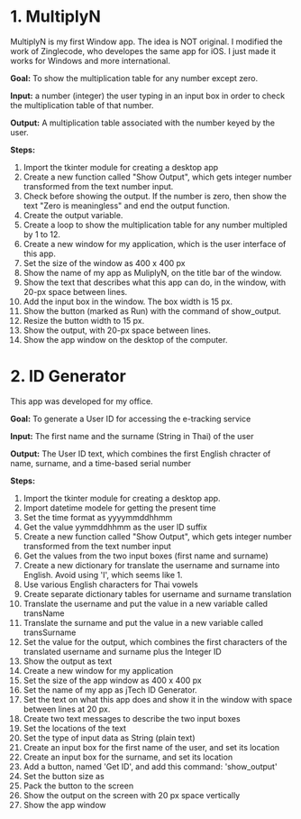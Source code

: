 # 1. MultiplyN
MultiplyN is my first Window app. The idea is NOT original. I modified the work of Zinglecode, who developes the same app for iOS. I just made it works for Windows and more international.

__Goal:__ To show the multiplication table for any number except zero.

__Input:__ a number (integer) the user typing in an input box in order to check the multiplication table of that number.

__Output:__ A multiplication table associated with the number keyed by the user.

__Steps:__

1. Import the tkinter module for creating a desktop app
2. Create a new function called "Show Output", which gets integer number transformed from the text number input.
3. Check before showing the output. If the number is zero, then show the text "Zero is meaningless" and end the output function.
4. Create the output variable.
5. Create a loop to show the multiplication table for any number multipled by 1 to 12.
6. Create a new window for my application, which is the user interface of this app.
7. Set the size of the window as 400 x 400 px
8. Show the name of my app as MuliplyN, on the title bar of the window.
9. Show the text that describes what this app can do, in the window, with 20-px space between lines.
10. Add the input box in the window. The box width is 15 px.
11. Show the button (marked as Run) with the command of show_output.
12. Resize the button width to 15 px.
13. Show the output, with 20-px space between lines.
14. Show the app window on the desktop of the computer.

# 2. ID Generator
This app was developed for my office.

__Goal:__ To generate a User ID for accessing the e-tracking service

__Input:__ The first name and the surname (String in Thai) of the user

__Output:__ The User ID text, which combines the first English chracter of name, surname, and a time-based serial number 

__Steps:__

1. Import the tkinter module for creating a desktop app.
2. Import datetime modele for getting the present time
3. Set the time format as yyyymmddhhmm
4. Get the value yymmddhhmm as the user ID suffix
5. Create a new function called "Show Output", which gets integer number transformed from the text number input
6. Get the values from the two input boxes (first name and surname)
7. Create a new dictionary for translate the username and surname into English. Avoid using 'I', which seems like 1. 
8. Use various English characters for Thai vowels
9. Create separate dictionary tables for username and surname translation
10. Translate the username and put the value in a new variable called transName
11. Translate the surname and put the value in a new variable called transSurname
12. Set the value for the output, which combines the first characters of the translated username and surname plus the Integer ID
13. Show the output as text
14. Create a new window for my application
15. Set the size of the app window as 400 x 400 px
16. Set the name of my app as jTech ID Generator.
17. Set the text on what this app does and show it in the window with space between lines at 20 px.
18. Create two text messages to describe the two input boxes
19. Set the locations of the text
20. Set the type of input data as String (plain text)
21. Create an input box for the first name of the user, and set its location
22. Create an input box for the surname, and set its location
23. Add a button, named 'Get ID', and add this command: 'show_output'
24. Set the button size as
25. Pack the button to the screen
26. Show the output on the screen with 20 px space vertically
27. Show the app window
